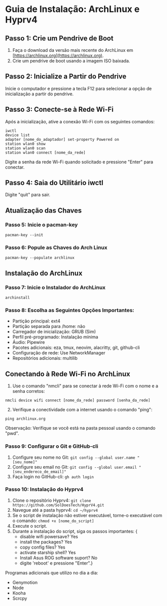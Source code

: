 # Guia de Instalação: ArchLinux e Hyprv4

## Passo 1: Crie um Pendrive de Boot

1. Faça o download da versão mais recente do ArchLinux em [https://archlinux.org](https://archlinux.org).
2. Crie um pendrive de boot usando a imagem ISO baixada.

## Passo 2: Inicialize a Partir do Pendrive

Inicie o computador e pressione a tecla F12 para selecionar a opção de inicialização a partir do pendrive.

## Passo 3: Conecte-se à Rede Wi-Fi

Após a inicialização, ative a conexão Wi-Fi com os seguintes comandos:

```shell
iwctl
device list
adapter [nome_do_adaptador] set-property Powered on
station wlan0 show
station wlan0 scan
station wlan0 connect [nome_da_rede]
```

Digite a senha da rede Wi-Fi quando solicitado e pressione "Enter" para conectar.

## Passo 4: Saia do Utilitário iwctl

Digite "quit" para sair.

## Atualização das Chaves

### Passo 5: Inicie o pacman-key

```shell
pacman-key --init
```

### Passo 6: Popule as Chaves do Arch Linux

```shell
pacman-key --populate archlinux
```

## Instalação do ArchLinux

### Passo 7: Inicie o Instalador do ArchLinux

```shell
archinstall
```

### Passo 8: Escolha as Seguintes Opções Importantes:

- Partição principal: ext4
- Partição separada para /home: não
- Carregador de inicialização: GRUB (Sim)
- Perfil pré-programado: Instalação mínima
- Áudio: Pipewire
- Pacotes adicionais: eza, tmux, neovim, alacritty, git, github-cli
- Configuração de rede: Use NetworkManager
- Repositórios adicionais: multilib

## Conectando à Rede Wi-Fi no ArchLinux

1. Use o comando "nmcli" para se conectar à rede Wi-Fi com o nome e a senha corretos:

```shell
nmcli device wifi connect [nome_da_rede] password [senha_da_rede]
```

2. Verifique a conectividade com a internet usando o comando "ping":

```shell
ping archlinux.org
```

Observação: Verifique se você está na pasta pessoal usando o comando "pwd".

### Passo 9: Configurar o Git e GitHub-cli

1. Configure seu nome no Git: `git config --global user.name "[seu_nome]"`
2. Configure seu email no Git: `git config --global user.email "[seu_endereco_de_email]"`
3. Faça login no GitHub-cli: `gh auth login`

### Passo 10: Instalação do Hyprv4

1. Clone o repositório Hyprv4: `git clone https://github.com/SolDoesTech/HyprV4.git`
2. Navegue até a pasta hyprv4: `cd ~/hyprv4`
3. Se o script de instalação não estiver executável, torne-o executável com o comando: `chmod +x [nome_do_script]`
4. Execute o script.
5. Durante a instalação do script, siga os passos importantes: {
   - disable wifi powersave? Yes
   - install the packages? Yes
   - copy config files? Yes
   - activate starship shell? Yes
   - Install Asus ROG software suport? No
   - digite 'reboot' e pressione "Enter".}

Programas adicionais que utilizo no dia a dia:

- Genymotion
- Node
- Kooha
- Scrcpy
